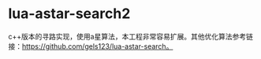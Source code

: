 # lua-astar-search2

c++版本的寻路实现，使用a星算法，本工程非常容易扩展。其他优化算法参考链接：https://github.com/gels123/lua-astar-search。
